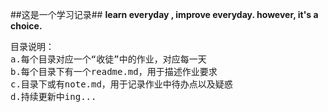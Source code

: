 ##这是一个学习记录##
**learn everyday , improve everyday. however, it's a choice.**

<pre>
目录说明：
a.每个目录对应一个“收徒”中的作业，对应每一天
b.每个目录下有一个readme.md，用于描述作业要求
c.目录下或有note.md，用于记录作业中待办点以及疑惑
d.持续更新中ing...
</pre>